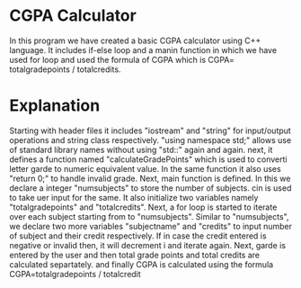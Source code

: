# CGPA Calculator

In this program we have created a basic CGPA calculator using C++ language. It includes if-else loop and a manin function in which we have used for loop and used the formula of CGPA which is CGPA= totalgradepoints / totalcredits.

# Explanation

Starting with header files it includes "iostream" and "string" for input/output operations and string class respectively.
"using namespace std;" allows use of standard library names without using "std::" again and again.
next, it defines a function named "calculateGradePoints" which is used to converti letter garde to numeric equivalent value.
In the same function it also uses "return 0;" to handle invalid grade.
Next, main function is defined. In this we declare a integer "numsubjects" to store the number of subjects. cin is used to take uer input for the same. 
It also initialize two variables namely "totalgradepoints" and "totalcredits".
Next, a for loop is started to iterate over each subject starting from  to "numsubjects".
Similar to "numsubjects", we declare two more variables "subjectname" and "credits" to input number of subject and their credit respectively.
If in case the credit entered is negative or invalid then, it will decrement i and iterate again. 
Next, garde is entered by the user and then total grade points and total credits are calculated separtately.
and finally CGPA is calculated using the formula CGPA=totalgradepoints / totalcredit
